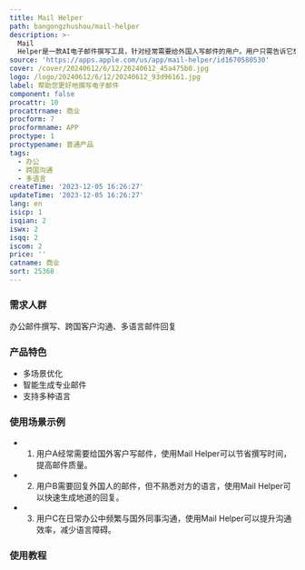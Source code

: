 ```yaml
---
title: Mail Helper
path: bangongzhushou/mail-helper
description: >-
  Mail
  Helper是一款AI电子邮件撰写工具，针对经常需要给外国人写邮件的用户。用户只需告诉它想要表达的内容，它将生成地道生动的当地语言邮件，而不仅仅是简单的翻译。支持20多种语言，适用于日常办公沟通、客户开发和维护等高频场景。用户的隐私将得到严格保护，上传的数据仅用于生成邮件内容，不会存储。
source: 'https://apps.apple.com/us/app/mail-helper/id1670580530'
cover: /cover/20240612/6/12/20240612_45a475b0.jpg
logo: /logo/20240612/6/12/20240612_93d96161.jpg
label: 帮助您更好地撰写电子邮件
component: false
procattr: 10
procattrname: 商业
procform: 7
procformname: APP
proctype: 1
proctypename: 普通产品
tags:
  - 办公
  - 跨国沟通
  - 多语言
createTime: '2023-12-05 16:26:27'
updateTime: '2023-12-05 16:26:27'
lang: en
isicp: 1
isqian: 2
iswx: 2
isqq: 2
iscom: 2
price: ''
catname: 商业
sort: 25368
---
```




### 需求人群
办公邮件撰写、跨国客户沟通、多语言邮件回复

### 产品特色
- 多场景优化
- 智能生成专业邮件
- 支持多种语言

### 使用场景示例
- 1. 用户A经常需要给国外客户写邮件，使用Mail Helper可以节省撰写时间，提高邮件质量。
- 2. 用户B需要回复外国人的邮件，但不熟悉对方的语言，使用Mail Helper可以快速生成地道的回复。
- 3. 用户C在日常办公中频繁与国外同事沟通，使用Mail Helper可以提升沟通效率，减少语言障碍。

### 使用教程


  
